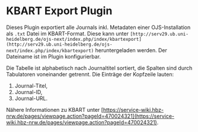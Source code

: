 # KBART Export Plugin

Dieses Plugin exportiert alle Journals inkl. Metadaten einer OJS-Installation als ```.txt``` Datei im KBART-Format. 
Diese kann unter `[http://serv29.ub.uni-heidelberg.de/ojs-next/index.php/index/kbartexport](http://serv29.ub.uni-heidelberg.de/ojs-next/index.php/index/kbartexport)` heruntergeladen werden.
Der Dateiname ist im Plugin konfigurierbar.

Die Tabelle ist alphabetisch nach Journaltitel sortiert, die Spalten sind durch Tabulatoren voneinander getrennt. Die Einträge der Kopfzeile lauten:
1. Journal-Titel,
2. Journal-ID,
3. Journal-URL.

Nähere Informationen zu KBART unter [https://service-wiki.hbz-nrw.de/pages/viewpage.action?pageId=470024321](https://service-wiki.hbz-nrw.de/pages/viewpage.action?pageId=470024321).
